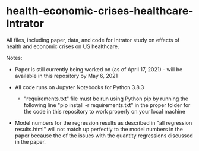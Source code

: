 # health-economic-crises-healthcare-Intrator
All files, including paper, data, and code for Intrator study on effects of health and economic crises on US healthcare.

Notes:
* Paper is still currently being worked on (as of April 17, 2021) - will be available in this repository by May 6, 2021

* All code runs on Jupyter Notebooks for Python 3.8.3
  * "requirements.txt" file must be run using Python pip by running the following line "pip install -r requirements.txt" in the proper folder for the code in this repository to work properly on your local machine

* Model numbers for the regression results as described in "all regression results.html" will not match up perfectly to the model numbers in the paper because the of the issues with the quantity regressions discussed in the paper.
